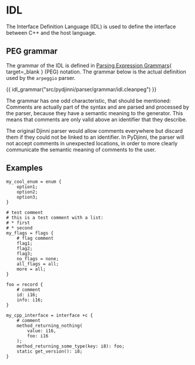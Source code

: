 # IDL

The Interface Definition Language (IDL) is used to define the interface between C++ and 
the host language.

## PEG grammar

The grammar of the IDL is defined in [Parsing Expression Grammars](https://bford.info/pub/lang/peg.pdf){ target=_blank }
(PEG) notation. The grammar below is the actual definition used by the `arpeggio` parser.

{{ idl_grammar("src/pydjinni/parser/grammar/idl.cleanpeg") }}

The grammar has one odd characteristic, that should be mentioned: Comments are actually part of the syntax and are 
parsed and processed by the parser, because they have a semantic meaning to the generator.
This means that comments are only valid above an identifier that they describe.

The original Djinni parser would allow comments everywhere but discard them if they could not be linked to an 
identifier.
In PyDjinni, the parser will not accept comments in unexpected locations, in order to more clearly communicate the 
semantic meaning of comments to the user.

## Examples

```djinni
my_cool_enum = enum {
    option1;
    option2;
    option3;
}

# test comment
# this is a test comment with a list:
# * first
# * second
my_flags = flags {
    # flag comment
    flag1;
    flag2;
    flag3;
    no_flags = none;
    all_flags = all;
    more = all;
}

foo = record {
    # comment
    id: i16;
    info: i16;
}

my_cpp_interface = interface +c {
    # comment
    method_returning_nothing(
        value: i16,
        foo: i16
    );
    method_returning_some_type(key: i8): foo;
    static get_version(): i8;
}
```
